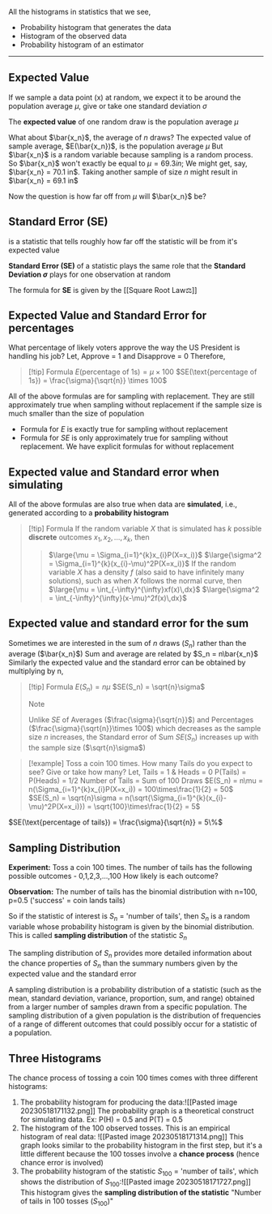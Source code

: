 All the histograms in statistics that we see,
* Probability histogram that generates the data
* Histogram of the observed data
* Probability histogram of an estimator
---
## Expected Value
If we sample a data point (x) at random, we expect it to be around the population average $\mu$, give or take one standard deviation $\sigma$

The **expected value** of one random draw is the population average $\mu$

What about $\bar{x_n}$, the average of *n* draws?
The expected value of sample average, $E(\bar{x_n})$, is the population average $\mu$
But $\bar{x_n}$ is a random variable because sampling is a random process.
So $\bar{x_n}$ won't exactly be equal to $\mu = 69.3 in$; We might get, say, $\bar{x_n} = 70.1 in$. Taking another sample of size *n* might result in $\bar{x_n} = 69.1 in$

Now the question is how far off from $\mu$ will $\bar{x_n}$ be?

## Standard Error (SE)
is a statistic that tells roughly how far off the statistic will be from it's expected value

**Standard Error (SE)** of a statistic plays the same role that the **Standard Deviation $\sigma$** plays for one observation at random

The formula for **SE** is given by the [[Square Root Law⚖️]]

## Expected Value and Standard Error for percentages
What percentage of likely voters approve the way the US President is handling his job?
Let, Approve = 1 and Disapprove = 0
Therefore,
> [!tip] Formula
> $E(\text{percentage of 1s}) = \mu \times 100$
> $SE(\text{percentage of 1s}) = \frac{\sigma}{\sqrt{n}} \times 100$

All of the above formulas are for sampling with replacement. They are still approximately true when sampling without replacement if the sample size is much smaller than the size of population
* Formula for $E$ is exactly true for sampling without replacement
* Formula for $SE$ is only approximately true for sampling without replacement. We have explicit formulas for without replacement

## Expected value and Standard error when simulating
All of the above formulas are also true when data are **simulated**, i.e., generated according to a **probability histogram**

> [!tip] Formula
> If the random variable $X$ that is simulated has $k$ possible **discrete** outcomes $x_1, x_2, \dots, x_k$, then
>> $\large{\mu = \Sigma_{i=1}^{k}x_{i}P(X=x_i)}$
>> $\large{\sigma^2 = \Sigma_{i=1}^{k}(x_{i}-\mu)^2P(X=x_i)}$ 
>If the random variable $X$ has a density $f$ (also said to have infinitely many solutions), such as when $X$ follows the normal curve, then
>> $\large{\mu = \int_{-\infty}^{\infty}xf(x)\,dx}$
>> $\large{\sigma^2 = \int_{-\infty}^{\infty}(x-\mu)^2f(x)\,dx}$ 

## Expected value and standard error for the sum
Sometimes we are interested in the sum of *n* draws ($S_n$) rather than the average ($\bar{x_n}$)
Sum and average are related by $S_n = n\bar{x_n}$
Similarly the expected value and the standard error can be obtained by multiplying by n,
> [!tip] Formula
> $E(S_n) = n\mu$
> $SE(S_n) = \sqrt{n}\sigma$
>> [!note]
>> Unlike $SE$ of Averages ($\frac{\sigma}{\sqrt{n}}$) and Percentages ($\frac{\sigma}{\sqrt{n}}\times 100$) which decreases as the sample size *n* increases, the Standard error of Sum $SE(S_n)$ increases up with the sample size  ($\sqrt{n}\sigma$) 

>[!example]
>Toss a coin 100 times. How many Tails do you expect to see? Give or take how many?
>Let, Tails = 1 & Heads = 0
>P(Tails) = P(Heads) = 1/2
>Number of Tails = Sum of 100 Draws
>$E(S_n) = n\mu = n(\Sigma_{i=1}^{k}x_{i}P(X=x_i)) = 100\times\frac{1}{2} = 50$
>$SE(S_n) = \sqrt{n}\sigma = n(\sqrt{\Sigma_{i=1}^{k}(x_{i}-\mu)^2P(X=x_i)}) = \sqrt{100}\times\frac{1}{2} = 5$

$SE(\text{percentage of tails}) = \frac{\sigma}{\sqrt{n}} = 5\%$

## Sampling Distribution
**Experiment:** Toss a coin 100 times. The number of tails has the following possible outcomes - 0,1,2,3,...,100
How likely is each outcome?

**Observation:** The number of tails has the binomial distribution with n=100, p=0.5 ('success' = coin lands tails)

So if the statistic of interest is $S_n$ = 'number of tails', then
$S_n$ is a random variable whose probability histogram is given by the binomial distribution. This is called **sampling distribution** of the statistic $S_n$

The sampling distribution of $S_n$ provides more detailed information about the chance properties of $S_n$ than the summary numbers given by the expected value and the standard error

A sampling distribution is a probability distribution of a statistic (such as the mean, standard deviation, variance, proportion, sum, and range) obtained from a larger number of samples drawn from a specific population. The sampling distribution of a given population is the distribution of frequencies of a range of different outcomes that could possibly occur for a statistic of a population.

## Three Histograms
The chance process of tossing a coin 100 times comes with three different histograms:
1. The probability histogram for producing the data:![[Pasted image 20230518171132.png]]
	The probability graph is a theoretical construct for simulating data.
	Ex: P(H) = 0.5 and P(T) = 0.5
2. The histogram of the 100 observed tosses. This is an empirical histogram of real data:
![[Pasted image 20230518171314.png]]
	This graph looks similar to the probability histogram in the first step, but it's a little different because the 100 tosses involve a **chance process** (hence chance error is involved)
3. The probability histogram of the statistic $S_{100}$ = 'number of tails', which shows the distribution of $S_{100}$:![[Pasted image 20230518171727.png]]
	This histogram gives the **sampling distribution of the statistic** "Number of tails in 100 tosses ($S_{100}$)"